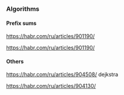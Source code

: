 ### Algorithms

#### Prefix sums 

https://habr.com/ru/articles/901190/

https://habr.com/ru/articles/901190/

#### Others 
https://habr.com/ru/articles/904508/ dejkstra

https://habr.com/ru/articles/904130/
